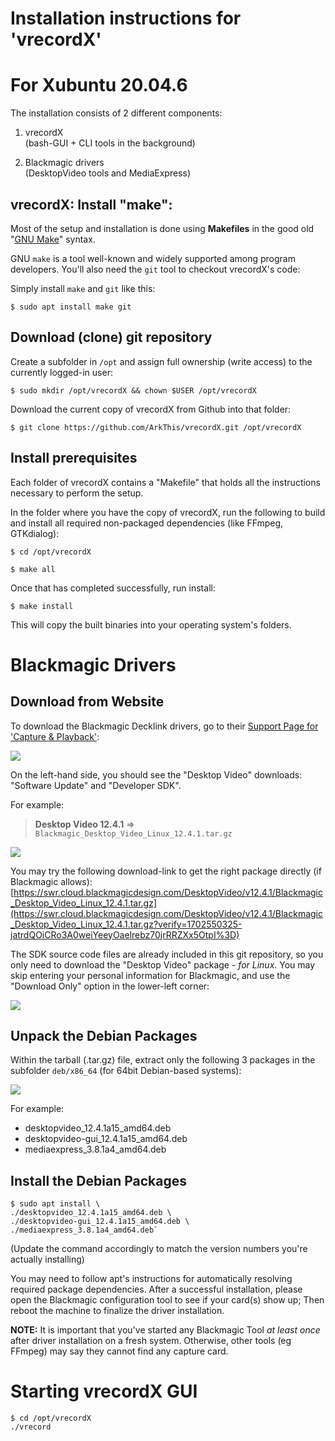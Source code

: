# Installation instructions for 'vrecordX'

# For Xubuntu 20.04.6

The installation consists of 2 different components:

  1. vrecordX  
     (bash-GUI + CLI tools in the background)

  2. Blackmagic drivers  
     (DesktopVideo tools and MediaExpress)
     

## vrecordX: Install "make":

Most of the setup and installation is done using **Makefiles**
in the good old "[GNU Make](https://www.gnu.org/software/make/)" syntax.

GNU `make` is a tool well-known and widely supported among program developers.
You'll also need the `git` tool to checkout vrecordX's code:

Simply install `make` and `git` like this:

`$ sudo apt install make git`


## Download (clone) git repository

Create a subfolder in `/opt` and assign full ownership (write access) to the currently logged-in user:

`$ sudo mkdir /opt/vrecordX && chown $USER /opt/vrecordX`

Download the current copy of vrecordX from Github into that folder:

`$ git clone https://github.com/ArkThis/vrecordX.git /opt/vrecordX`


## Install prerequisites

Each folder of vrecordX contains a "Makefile" that holds all the instructions
necessary to perform the setup.

In the folder where you have the copy of vrecordX, run the following to build
and install all required non-packaged dependencies (like FFmpeg, GTKdialog):

`$ cd /opt/vrecordX`

`$ make all`

Once that has completed successfully, run install:

`$ make install`

This will copy the built binaries into your operating system's folders.


# Blackmagic Drivers

## Download from Website

To download the Blackmagic Decklink drivers, go to their [Support Page for 'Capture & Playback'](https://www.blackmagicdesign.com/support/family/capture-and-playback):

![](Resources/Documentation/blackmagic_download.png)

On the left-hand side, you should see the "Desktop Video" downloads:
"Software Update" and "Developer SDK".

For example:

> **Desktop Video 12.4.1** => `Blackmagic_Desktop_Video_Linux_12.4.1.tar.gz`

![](Resources/Documentation/blackmagic_download2.png)

You may try the following download-link to get the right package directly (if Blackmagic allows):
[https://swr.cloud.blackmagicdesign.com/DesktopVideo/v12.4.1/Blackmagic_Desktop_Video_Linux_12.4.1.tar.gz](https://swr.cloud.blackmagicdesign.com/DesktopVideo/v12.4.1/Blackmagic_Desktop_Video_Linux_12.4.1.tar.gz?verify=1702550325-jatrdQOiCRo3A0weiYeeyOaelrebz70jrRRZXx5OtpI%3D)

The SDK source code files are already included in this git repository, so you
only need to download the "Desktop Video" package - *for Linux*. You may skip
entering your personal information for Blackmagic, and use the "Download Only"
option in the lower-left corner:

![](Resources/Documentation/blackmagic_download_only.png)


## Unpack the Debian Packages

Within the tarball (.tar.gz) file, extract only the following 3 packages in the
subfolder `deb/x86_64` (for 64bit Debian-based systems):

![](Resources/Documentation/decklink_drivers_debian.png)

For example:

  * desktopvideo_12.4.1a15_amd64.deb
  * desktopvideo-gui_12.4.1a15_amd64.deb
  * mediaexpress_3.8.1a4_amd64.deb


## Install the Debian Packages

```
$ sudo apt install \  
./desktopvideo_12.4.1a15_amd64.deb \  
./desktopvideo-gui_12.4.1a15_amd64.deb \  
./mediaexpress_3.8.1a4_amd64.deb`
```

(Update the command accordingly to match the version numbers you're actually installing)

You may need to follow apt's instructions for automatically resolving required
package dependencies.  After a successful installation, please open the
Blackmagic configuration tool to see if your card(s) show up; Then reboot the
machine to finalize the driver installation.

**NOTE:** It is important that you've started any Blackmagic Tool *at least
once* after driver installation on a fresh system. Otherwise, other tools (eg
FFmpeg) may say they cannot find any capture card.


# Starting vrecordX GUI

```
$ cd /opt/vrecordX
./vrecord
```
